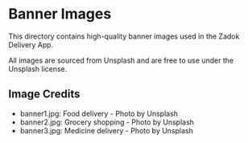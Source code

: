 # Banner Images

This directory contains high-quality banner images used in the Zadok Delivery App.

All images are sourced from Unsplash and are free to use under the Unsplash license.

## Image Credits

- banner1.jpg: Food delivery - Photo by Unsplash
- banner2.jpg: Grocery shopping - Photo by Unsplash
- banner3.jpg: Medicine delivery - Photo by Unsplash